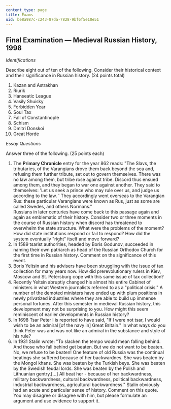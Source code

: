 ```yaml
---
content_type: page
title: Exams
uid: be8a987c-c243-87da-7828-9bf6f5e10e51
---
```


Final Examination — Medieval Russian History, 1998
--------------------------------------------------

_Identifications_

Describe eight out of ten of the following. Consider their historical context and their significance in Russian history. (24 points total)

1.  Kazan and Astrakhan
2.  Riurik
3.  Hanseatic League
4.  Vasily Shuisky
5.  Forbidden Year
6.  Soul Tax
7.  Fall of Constantinople
8.  Schism
9.  Dmitri Donskoi
10.  Great Horde

_Essay Questions_

Answer three of the following. (25 points each)

1.  The **Primary Chronicle** entry for the year 862 reads: "The Slavs, the tributaries, of the Varangians drove them back beyond the sea and, refusing them further tribute, set out to govern themselves. There was no law among them, but tribe rose against tribe. Discord thus ensued among them, and they began to war one against another. They said to themselves: 'Let us seek a prince who may rule over us, and judge us according to the law. ' They accordingly went overseas to the Varangian Rus: these particular Varangians were known as Rus, just as some are called Swedes, and others Normans."  
    Russians in later centuries have come back to this passage again and again as emblematic of their history. Consider two or three moments in the course of Russian history when discord has threatened to overwhelm the state structure. What were the problems of the moment? How did state institutions respond or fail to respond? How did the system eventually "right" itself and move forward?
2.  In 1589 tsarist authorities, headed by Boris Godunov, succeeded in naming their own patriarch as head of the Russian Orthodox Church for the first time in Russian history. Comment on the significance of this event.
3.  Boris Yeltsin and his advisers have been struggling with the issue of tax collection for many years now. How did prerevolutionary rulers in Kiev, Moscow and St. Petersburg cope with this same issue of tax collection?
4.  Recently Yeltsin abruptly changed his almost his entire Cabinet of ministers in what Western journalists referred to as a "political crisis." A number of the demoted ministers have ended up with plum positions in newly privatized industries where they are able to build up immense personal fortunes. After this semester in medieval Russian history, this development may not be surprising to you. How might this seem reminiscent of earlier developments in Russian history?
5.  In 1698 Tsar Peter I is reported to have said, "If I were not tsar, I would wish to be an admiral \[of the navy in\] Great Britain." In what ways do you think Peter was and was not like an admiral in the substance and style of his rule?
6.  In 1931 Stalin wrote: "To slacken the tempo would mean falling behind. And those who fall behind get beaten. But we do not want to be beaten. No, we refuse to be beaten! One feature of old Russia was the continual beatings she suffered because of her backwardnes. She was beaten by the Mongol khans. She was beaten by the Turkish beys. She was beaten by the Swedish feudal lords. She was beaten by the Polish and Lithuanian gentry.\[...\] All beat her - because of her backwardness, military backwardness, cultural backwardness, political backwardness, industrial backwardness, agricultural backwardness." Stalin obviously had an acute and particular sense of history. Comment on this quote. You may disagree or disagree with him, but please formulate an argument and use evidence to support it.